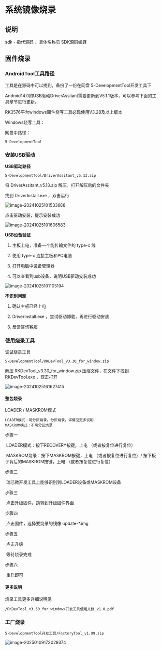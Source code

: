 # 系统镜像烧录



## 说明

sdk - 指代源码 ，具体名称见 SDK源码编译



## 固件烧录

### AndroidTool工具路径

工具是在源码中可以找到，备份了一份在网盘 5-DevelopmentTool开发工具下

Android14.0的USB驱动DriverAssitant需要更新到V5.1.1版本，可以参考下面的工具章节进行更新。

RK3576平台windows固件烧写工具必现使用V3.28及以上版本

Windows烧写工具：

网盘中路径：

```
5-DevelopmentTool
```



### 安装USB驱动

**USB驱动路径**

```
5-DevelopmentTool/DriverAssitant_v5.13.zip
```

将 DriverAssitant_v5.13.zip 解压，打开解压后的文件夹

找到 DriverInstall.exe ，双击运行

![image-20241025101533688](http://tanzhtanzh.oss-cn-shenzhen.aliyuncs.com/img/image-20241025101533688.png)

点击驱动安装，提示安装成功

![image-20241025101606583](http://tanzhtanzh.oss-cn-shenzhen.aliyuncs.com/img/image-20241025101606583.png)



**USB设备验证**

1. 主板上电，准备一个能传输文件的 type-c 线
2. 使用 type-c 连接主板和PC电脑

3. 打开电脑中设备管理器

4. 可以查看到usb设备，说明USB驱动安装成功

![image-20241025101105194](http://tanzhtanzh.oss-cn-shenzhen.aliyuncs.com/img/image-20241025101105194.png)





**不识别问题**

1. 确认主板已经上电

2. DriverInstall.exe ，尝试驱动卸载，再进行驱动安装

3. 反馈咨询客服



### 使用烧录工具

调试烧录工具

```
5-DevelopmentTool/RKDevTool_v3.30_for_window.zip
```

解压 RKDevTool_v3.30_for_window.zip 压缩文件，在文件下找到 RKDevTool.exe ，双击打开

![image-20241025161627415](http://tanzhtanzh.oss-cn-shenzhen.aliyuncs.com/img/image-20241025161627415.png)



#### **整包烧录**

LOADER / MASKROM模式

```
LOADER模式：可分区烧录，分区烧录，详情见更多说明
MASKROM模式：不可分区烧录
```

步骤一

​		LOADER模式：按下RECOVERY按键，上电 （或者按复位进行复位）

​		MASKROM烧录：按下MASKROM按键，上电 （或者按复位进行复位）/ 按下板子背后的MASKROM按键，上电 （或者按复位进行复位）

步骤二

​		瑞芯微开发工具上能够识别到LOADER设备或MASKROM设备

步骤三

​		点击升级固件，跳转到升级固件界面

步骤四

​		点击固件，选择要烧录的镜像 update-*.img

步骤五

​		点击升级

​		等待烧录完成

步骤六

​		重启即可



#### **更多说明**

烧录工具更多详细说明见

```
/RKDevTool_v3.30_for_window/开发工具使用文档_v1.0.pdf
```



### 工厂烧录

```
5-DevelopmentTool开发工具/FactoryTool_v1.89.zip
```

![image-20250109172029374](C:\Users\16708\AppData\Roaming\Typora\typora-user-images\image-20250109172029374.png)

